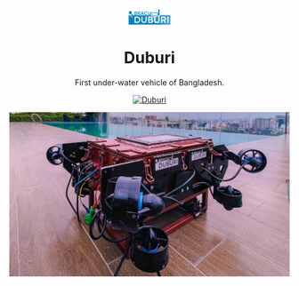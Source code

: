 <p align="center">
  <img src="https://github.com/BRACU-Duburi/.github/blob/main/profile/logo.png" width="15%">
  <h1 align="center">
    Duburi
  </h1>
<p align="center">First under-water vehicle of Bangladesh.</p>
</p>

<div align="center">

<a href=" https://bracu-duburi.com/">![Duburi](https://img.shields.io/badge/Duburi-Live-9cf?style=for-the-badge)</a>

</div>

<img src="https://github.com/BRACU-Duburi/.github/blob/main/profile/duburi_v3.jpg">

<!-- <video  src="duburi.mp4" autoplay> -->

